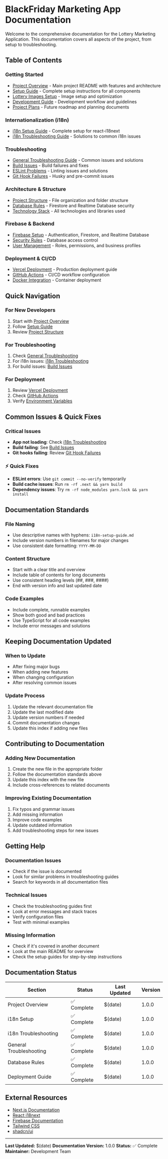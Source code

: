 # BlackFriday Marketing App Documentation

Welcome to the comprehensive documentation for the Lottery Marketing Application. This documentation covers all aspects of the project, from setup to troubleshooting.

## Table of Contents

### Getting Started

- [Project Overview](../README.md) - Main project README with features and architecture
- [Setup Guide](setup/) - Complete setup instructions for all components
- [Lottery Images Setup](setup/LOTTERY_IMAGES_SETUP.md) - Image setup and optimization
- [Development Guide](DEVELOPMENT.md) - Development workflow and guidelines
- [Project Plans](PLANS/) - Future roadmap and planning documents

### Internationalization (i18n)

- [i18n Setup Guide](setup/i18n-setup-guide.md) - Complete setup for react-i18next
- [i18n Troubleshooting Guide](internationalization/i18n-troubleshooting-guide.md) - Solutions to common i18n issues

### Troubleshooting

- [General Troubleshooting Guide](troubleshooting/general-troubleshooting.md) - Common issues and solutions
- [Build Issues](troubleshooting/general-troubleshooting.md#build-issues) - Build failures and fixes
- [ESLint Problems](troubleshooting/general-troubleshooting.md#eslint-problems) - Linting issues and solutions
- [Git Hook Failures](troubleshooting/general-troubleshooting.md#git-hook-failures) - Husky and pre-commit issues

### Architecture & Structure

- [Project Structure](../README.md#project-structure) - File organization and folder structure
- [Database Rules](../README.md#database-rules-setup) - Firestore and Realtime Database security
- [Technology Stack](../README.md#technology-stack) - All technologies and libraries used

### Firebase & Backend

- [Firebase Setup](../README.md#firebase-setup) - Authentication, Firestore, and Realtime Database
- [Security Rules](../README.md#database-rules-setup) - Database access control
- [User Management](../README.md#user-management) - Roles, permissions, and business profiles

### Deployment & CI/CD

- [Vercel Deployment](../README.md#vercel-deployment) - Production deployment guide
- [GitHub Actions](../README.md#github-actions) - CI/CD workflow configuration
- [Docker Integration](../README.md#docker-integration) - Container deployment

## Quick Navigation

### For New Developers

1. Start with [Project Overview](../README.md)
2. Follow [Setup Guide](setup/i18n-setup-guide.md)
3. Review [Project Structure](../README.md#project-structure)

### For Troubleshooting

1. Check [General Troubleshooting](troubleshooting/general-troubleshooting.md)
2. For i18n issues: [i18n Troubleshooting](internationalization/i18n-troubleshooting-guide.md)
3. For build issues: [Build Issues](troubleshooting/general-troubleshooting.md#build-issues)

### For Deployment

1. Review [Vercel Deployment](../README.md#vercel-deployment)
2. Check [GitHub Actions](../README.md#github-actions)
3. Verify [Environment Variables](../README.md#environment-variables)

## Common Issues & Quick Fixes

### Critical Issues

- **App not loading**: Check [i18n Troubleshooting](internationalization/i18n-troubleshooting-guide.md#issue-2-server-side-rendering-ssr-errors)
- **Build failing**: See [Build Issues](troubleshooting/general-troubleshooting.md#issue-1-yarn-build-failing)
- **Git hooks failing**: Review [Git Hook Failures](troubleshooting/general-troubleshooting.md#git-hook-failures)

### ⚡ Quick Fixes

- **ESLint errors**: Use `git commit --no-verify` temporarily
- **Build cache issues**: Run `rm -rf .next && yarn build`
- **Dependency issues**: Try `rm -rf node_modules yarn.lock && yarn install`

## Documentation Standards

### File Naming

- Use descriptive names with hyphens: `i18n-setup-guide.md`
- Include version numbers in filenames for major changes
- Use consistent date formatting: `YYYY-MM-DD`

### Content Structure

- Start with a clear title and overview
- Include table of contents for long documents
- Use consistent heading levels (##, ###, ####)
- End with version info and last updated date

### Code Examples

- Include complete, runnable examples
- Show both good and bad practices
- Use TypeScript for all code examples
- Include error messages and solutions

## Keeping Documentation Updated

### When to Update

- After fixing major bugs
- When adding new features
- When changing configuration
- After resolving common issues

### Update Process

1. Update the relevant documentation file
2. Update the last modified date
3. Update version numbers if needed
4. Commit documentation changes
5. Update this index if adding new files

## Contributing to Documentation

### Adding New Documentation

1. Create the new file in the appropriate folder
2. Follow the documentation standards above
3. Update this index with the new file
4. Include cross-references to related documents

### Improving Existing Documentation

1. Fix typos and grammar issues
2. Add missing information
3. Improve code examples
4. Update outdated information
5. Add troubleshooting steps for new issues

## Getting Help

### Documentation Issues

- Check if the issue is documented
- Look for similar problems in troubleshooting guides
- Search for keywords in all documentation files

### Technical Issues

- Check the troubleshooting guides first
- Look at error messages and stack traces
- Verify configuration files
- Test with minimal examples

### Missing Information

- Check if it's covered in another document
- Look at the main README for overview
- Check the setup guides for step-by-step instructions

## Documentation Status

| Section                 | Status      | Last Updated | Version |
| ----------------------- | ----------- | ------------ | ------- |
| Project Overview        | ✅ Complete | $(date)      | 1.0.0   |
| i18n Setup              | ✅ Complete | $(date)      | 1.0.0   |
| i18n Troubleshooting    | ✅ Complete | $(date)      | 1.0.0   |
| General Troubleshooting | ✅ Complete | $(date)      | 1.0.0   |
| Database Rules          | ✅ Complete | $(date)      | 1.0.0   |
| Deployment Guide        | ✅ Complete | $(date)      | 1.0.0   |

## External Resources

- [Next.js Documentation](https://nextjs.org/docs)
- [React i18next](https://react.i18next.com/)
- [Firebase Documentation](https://firebase.google.com/docs)
- [Tailwind CSS](https://tailwindcss.com/docs)
- [shadcn/ui](https://ui.shadcn.com/)

---

**Last Updated:** $(date)
**Documentation Version:** 1.0.0
**Status:** ✅ Complete
**Maintainer:** Development Team
